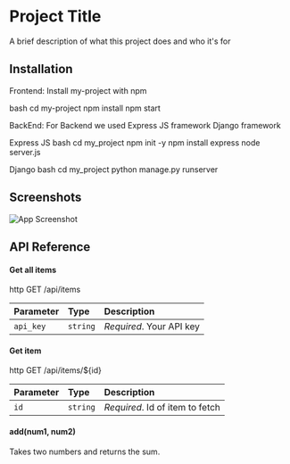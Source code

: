 # Project Title

A brief description of what this project does and who it's for


## Installation
Frontend:
Install my-project with npm

bash
  cd my-project
  npm install 
  npm start


BackEnd:
For Backend we used Express JS framework Django framework

Express JS
bash
  cd my_project
  npm init -y
  npm install express
  node server.js

Django 
bash
 cd my_project 
 python manage.py runserver



## Screenshots

![App Screenshot](https://via.placeholder.com/468x300?text=App+Screenshot+Here)


## API Reference

#### Get all items

http
  GET /api/items


| Parameter | Type     | Description                |
| :-------- | :------- | :------------------------- |
| `api_key` | `string` | *Required*. Your API key |

#### Get item

http
  GET /api/items/${id}


| Parameter | Type     | Description                       |
| :-------- | :------- | :-------------------------------- |
| `id`      | `string` | *Required*. Id of item to fetch |

#### add(num1, num2)

Takes two numbers and returns the sum.
